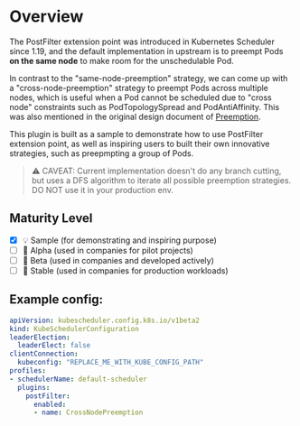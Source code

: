# Overview

The PostFilter extension point was introduced in Kubernetes Scheduler since 1.19,
and the default implementation in upstream is to preempt Pods **on the same node**
to make room for the unschedulable Pod.

In contrast to the "same-node-preemption" strategy, we can come up with a "cross-node-preemption"
strategy to preempt Pods across multiple nodes, which is useful when a Pod cannot be
scheduled due to "cross node" constraints such as PodTopologySpread and PodAntiAffinity.
This was also mentioned in the original design document of [Preemption].

[Preemption]: https://github.com/kubernetes/community/blob/master/contributors/design-proposals/scheduling/pod-preemption.md#supporting-cross-node-preemption

This plugin is built as a sample to demonstrate how to use PostFilter extension point,
as well as inspiring users to built their own innovative strategies, such as preepmpting
a group of Pods.

> ⚠️ CAVEAT: Current implementation doesn't do any branch cutting, but uses a DFS algorithm
> to iterate all possible preemption strategies. DO NOT use it in your production env.

## Maturity Level

<!-- Check one of the values: Sample, Alpha, Beta, GA -->

- [x] 💡 Sample (for demonstrating and inspiring purpose)
- [ ] 👶 Alpha (used in companies for pilot projects)
- [ ] 👦 Beta (used in companies and developed actively)
- [ ] 👨 Stable (used in companies for production workloads)

## Example config:

```yaml
apiVersion: kubescheduler.config.k8s.io/v1beta2
kind: KubeSchedulerConfiguration
leaderElection:
  leaderElect: false
clientConnection:
  kubeconfig: "REPLACE_ME_WITH_KUBE_CONFIG_PATH"
profiles:
- schedulerName: default-scheduler
  plugins:
    postFilter:
      enabled:
      - name: CrossNodePreemption
```
